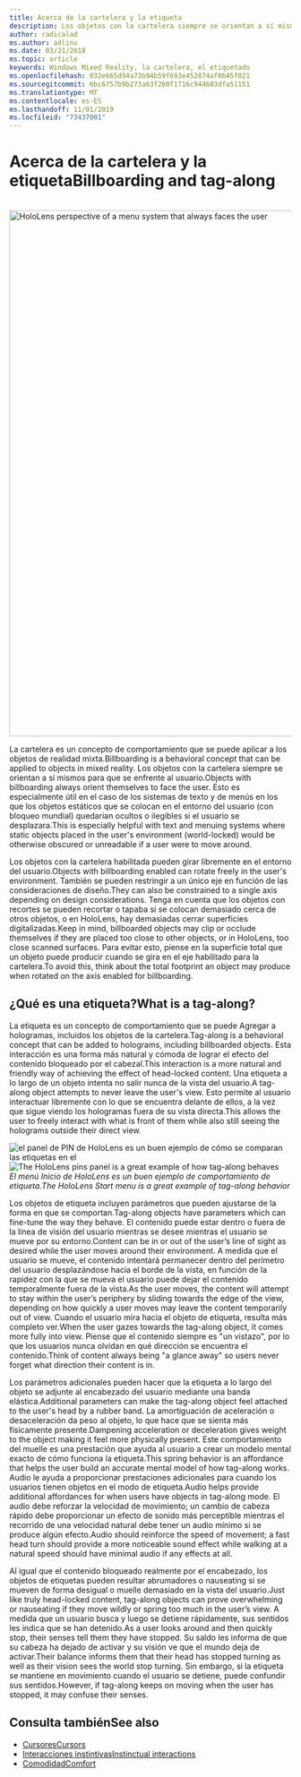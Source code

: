 ```yaml
---
title: Acerca de la cartelera y la etiqueta
description: Los objetos con la cartelera siempre se orientan a sí mismos para que se enfrente al usuario.
author: radicalad
ms.author: adlinv
ms.date: 03/21/2018
ms.topic: article
keywords: Windows Mixed Reality, la cartelera, el etiquetado
ms.openlocfilehash: 032e665d94a73b94b59f693e452874af0b45f021
ms.sourcegitcommit: 6bc6757b9b273a63f260f1716c944603dfa51151
ms.translationtype: MT
ms.contentlocale: es-ES
ms.lasthandoff: 11/01/2019
ms.locfileid: "73437001"
---
```

# <a name="billboarding-and-tag-along"></a><span data-ttu-id="19fb0-104">Acerca de la cartelera y la etiqueta</span><span class="sxs-lookup"><span data-stu-id="19fb0-104">Billboarding and tag-along</span></span>

<br>

<img src="images/billboarding-fragments.gif" alt="HoloLens perspective of a menu system that always faces the user" width="940px">

<span data-ttu-id="19fb0-105">La cartelera es un concepto de comportamiento que se puede aplicar a los objetos de realidad mixta.</span><span class="sxs-lookup"><span data-stu-id="19fb0-105">Billboarding is a behavioral concept that can be applied to objects in mixed reality.</span></span> <span data-ttu-id="19fb0-106">Los objetos con la cartelera siempre se orientan a sí mismos para que se enfrente al usuario.</span><span class="sxs-lookup"><span data-stu-id="19fb0-106">Objects with billboarding always orient themselves to face the user.</span></span> <span data-ttu-id="19fb0-107">Esto es especialmente útil en el caso de los sistemas de texto y de menús en los que los objetos estáticos que se colocan en el entorno del usuario (con bloqueo mundial) quedarían ocultos o ilegibles si el usuario se desplazara.</span><span class="sxs-lookup"><span data-stu-id="19fb0-107">This is especially helpful with text and menuing systems where static objects placed in the user's environment (world-locked) would be otherwise obscured or unreadable if a user were to move around.</span></span>

<span data-ttu-id="19fb0-108">Los objetos con la cartelera habilitada pueden girar libremente en el entorno del usuario.</span><span class="sxs-lookup"><span data-stu-id="19fb0-108">Objects with billboarding enabled can rotate freely in the user's environment.</span></span> <span data-ttu-id="19fb0-109">También se pueden restringir a un único eje en función de las consideraciones de diseño.</span><span class="sxs-lookup"><span data-stu-id="19fb0-109">They can also be constrained to a single axis depending on design considerations.</span></span> <span data-ttu-id="19fb0-110">Tenga en cuenta que los objetos con recortes se pueden recortar o tapaba si se colocan demasiado cerca de otros objetos, o en HoloLens, hay demasiadas cerrar superficies digitalizadas.</span><span class="sxs-lookup"><span data-stu-id="19fb0-110">Keep in mind, billboarded objects may clip or occlude themselves if they are placed too close to other objects, or in HoloLens, too close scanned surfaces.</span></span> <span data-ttu-id="19fb0-111">Para evitar esto, piense en la superficie total que un objeto puede producir cuando se gira en el eje habilitado para la cartelera.</span><span class="sxs-lookup"><span data-stu-id="19fb0-111">To avoid this, think about the total footprint an object may produce when rotated on the axis enabled for billboarding.</span></span>

## <a name="what-is-a-tag-along"></a><span data-ttu-id="19fb0-112">¿Qué es una etiqueta?</span><span class="sxs-lookup"><span data-stu-id="19fb0-112">What is a tag-along?</span></span>

<span data-ttu-id="19fb0-113">La etiqueta es un concepto de comportamiento que se puede Agregar a hologramas, incluidos los objetos de la cartelera.</span><span class="sxs-lookup"><span data-stu-id="19fb0-113">Tag-along is a behavioral concept that can be added to holograms, including billboarded objects.</span></span> <span data-ttu-id="19fb0-114">Esta interacción es una forma más natural y cómoda de lograr el efecto del contenido bloqueado por el cabezal.</span><span class="sxs-lookup"><span data-stu-id="19fb0-114">This interaction is a more natural and friendly way of achieving the effect of head-locked content.</span></span> <span data-ttu-id="19fb0-115">Una etiqueta a lo largo de un objeto intenta no salir nunca de la vista del usuario.</span><span class="sxs-lookup"><span data-stu-id="19fb0-115">A tag-along object attempts to never leave the user's view.</span></span> <span data-ttu-id="19fb0-116">Esto permite al usuario interactuar libremente con lo que se encuentra delante de ellos, a la vez que sigue viendo los hologramas fuera de su vista directa.</span><span class="sxs-lookup"><span data-stu-id="19fb0-116">This allows the user to freely interact with what is front of them while also still seeing the holograms outside their direct view.</span></span>

<span data-ttu-id="19fb0-117">![el panel de PIN de HoloLens es un buen ejemplo de cómo se comparan las etiquetas en el](images/tagalong-1000px.jpg)</span><span class="sxs-lookup"><span data-stu-id="19fb0-117">![The HoloLens pins panel is a great example of how tag-along behaves](images/tagalong-1000px.jpg)</span></span><br>
<span data-ttu-id="19fb0-118">*El menú Inicio de HoloLens es un buen ejemplo de comportamiento de etiqueta.*</span><span class="sxs-lookup"><span data-stu-id="19fb0-118">*The HoloLens Start menu is a great example of tag-along behavior*</span></span>

<span data-ttu-id="19fb0-119">Los objetos de etiqueta incluyen parámetros que pueden ajustarse de la forma en que se comportan.</span><span class="sxs-lookup"><span data-stu-id="19fb0-119">Tag-along objects have parameters which can fine-tune the way they behave.</span></span> <span data-ttu-id="19fb0-120">El contenido puede estar dentro o fuera de la línea de visión del usuario mientras se desee mientras el usuario se mueve por su entorno.</span><span class="sxs-lookup"><span data-stu-id="19fb0-120">Content can be in or out of the user’s line of sight as desired while the user moves around their environment.</span></span> <span data-ttu-id="19fb0-121">A medida que el usuario se mueve, el contenido intentará permanecer dentro del perímetro del usuario desplazándose hacia el borde de la vista, en función de la rapidez con la que se mueva el usuario puede dejar el contenido temporalmente fuera de la vista.</span><span class="sxs-lookup"><span data-stu-id="19fb0-121">As the user moves, the content will attempt to stay within the user’s periphery by sliding towards the edge of the view, depending on how quickly a user moves may leave the content temporarily out of view.</span></span> <span data-ttu-id="19fb0-122">Cuando el usuario mira hacia el objeto de etiqueta, resulta más completo ver.</span><span class="sxs-lookup"><span data-stu-id="19fb0-122">When the user gazes towards the tag-along object, it comes more fully into view.</span></span> <span data-ttu-id="19fb0-123">Piense que el contenido siempre es "un vistazo", por lo que los usuarios nunca olvidan en qué dirección se encuentra el contenido.</span><span class="sxs-lookup"><span data-stu-id="19fb0-123">Think of content always being "a glance away" so users never forget what direction their content is in.</span></span>

<span data-ttu-id="19fb0-124">Los parámetros adicionales pueden hacer que la etiqueta a lo largo del objeto se adjunte al encabezado del usuario mediante una banda elástica.</span><span class="sxs-lookup"><span data-stu-id="19fb0-124">Additional parameters can make the tag-along object feel attached to the user's head by a rubber band.</span></span> <span data-ttu-id="19fb0-125">La amortiguación de aceleración o desaceleración da peso al objeto, lo que hace que se sienta más físicamente presente.</span><span class="sxs-lookup"><span data-stu-id="19fb0-125">Dampening acceleration or deceleration gives weight to the object making it feel more physically present.</span></span> <span data-ttu-id="19fb0-126">Este comportamiento del muelle es una prestación que ayuda al usuario a crear un modelo mental exacto de cómo funciona la etiqueta.</span><span class="sxs-lookup"><span data-stu-id="19fb0-126">This spring behavior is an affordance that helps the user build an accurate mental model of how tag-along works.</span></span> <span data-ttu-id="19fb0-127">Audio le ayuda a proporcionar prestaciones adicionales para cuando los usuarios tienen objetos en el modo de etiqueta.</span><span class="sxs-lookup"><span data-stu-id="19fb0-127">Audio helps provide additional affordances for when users have objects in tag-along mode.</span></span> <span data-ttu-id="19fb0-128">El audio debe reforzar la velocidad de movimiento; un cambio de cabeza rápido debe proporcionar un efecto de sonido más perceptible mientras el recorrido de una velocidad natural debe tener un audio mínimo si se produce algún efecto.</span><span class="sxs-lookup"><span data-stu-id="19fb0-128">Audio should reinforce the speed of movement; a fast head turn should provide a more noticeable sound effect while walking at a natural speed should have minimal audio if any effects at all.</span></span>

<span data-ttu-id="19fb0-129">Al igual que el contenido bloqueado realmente por el encabezado, los objetos de etiquetas pueden resultar abrumadores o nauseating si se mueven de forma desigual o muelle demasiado en la vista del usuario.</span><span class="sxs-lookup"><span data-stu-id="19fb0-129">Just like truly head-locked content, tag-along objects can prove overwhelming or nauseating if they move wildly or spring too much in the user’s view.</span></span> <span data-ttu-id="19fb0-130">A medida que un usuario busca y luego se detiene rápidamente, sus sentidos les indica que se han detenido.</span><span class="sxs-lookup"><span data-stu-id="19fb0-130">As a user looks around and then quickly stop, their senses tell them they have stopped.</span></span> <span data-ttu-id="19fb0-131">Su saldo les informa de que su cabeza ha dejado de activar y su visión ve que el mundo deja de activar.</span><span class="sxs-lookup"><span data-stu-id="19fb0-131">Their balance informs them that their head has stopped turning as well as their vision sees the world stop turning.</span></span> <span data-ttu-id="19fb0-132">Sin embargo, si la etiqueta se mantiene en movimiento cuando el usuario se detiene, puede confundir sus sentidos.</span><span class="sxs-lookup"><span data-stu-id="19fb0-132">However, if tag-along keeps on moving when the user has stopped, it may confuse their senses.</span></span>

## <a name="see-also"></a><span data-ttu-id="19fb0-133">Consulta también</span><span class="sxs-lookup"><span data-stu-id="19fb0-133">See also</span></span>
* [<span data-ttu-id="19fb0-134">Cursores</span><span class="sxs-lookup"><span data-stu-id="19fb0-134">Cursors</span></span>](cursors.md)
* [<span data-ttu-id="19fb0-135">Interacciones instintivas</span><span class="sxs-lookup"><span data-stu-id="19fb0-135">Instinctual interactions</span></span>](interaction-fundamentals.md)
* [<span data-ttu-id="19fb0-136">Comodidad</span><span class="sxs-lookup"><span data-stu-id="19fb0-136">Comfort</span></span>](comfort.md)
